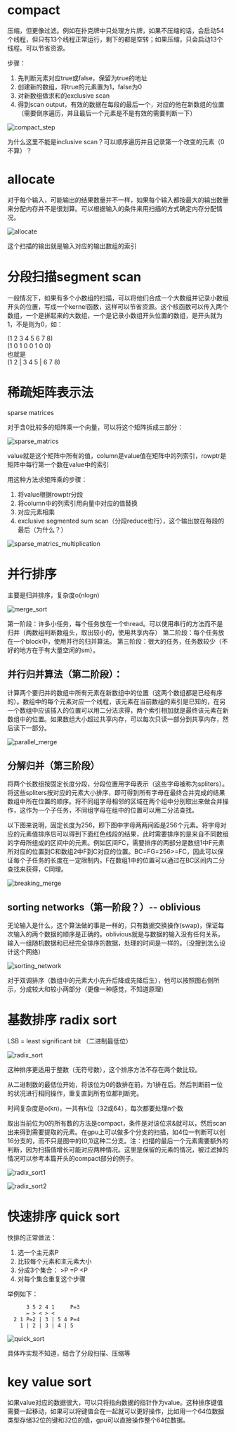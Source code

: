 # compact

压缩，但更像过滤。例如在扑克牌中只处理方片牌，如果不压缩的话，会启动54个线程，但只有13个线程正常运行，剩下的都是空转；如果压缩，只会启动13个线程。可以节省资源。

步骤：
1. 先判断元素对应true或false，保留为true的地址
2. 创建新的数组，将true的元素置为1，false为0
3. 对新数组做求和的exclusive scan
4. 得到scan output，有效的数据在每段的最后一个，对应的他在新数组的位置（需要倒序遍历，并且最后一个元素是不是有效的需要判断一下）

![compact_step](./pic/compact_step.png)

为什么这里不能是inclusive scan？可以顺序遍历并且记录第一个改变的元素（0不算）？

# allocate
对于每个输入，可能输出的结果数量并不一样，如果每个输入都按最大的输出数量来分配内存并不是很划算。可以根据输入的条件来用扫描的方式确定内存分配情况。

![allocate](./pic/allocate.png)

这个扫描的输出就是输入对应的输出数组的索引



# 分段扫描segment scan
一般情况下，如果有多个小数组的扫描，可以将他们合成一个大数组并记录小数组开头的位置，写成一个kernel函数，这样可以节省资源。这个核函数可以传入两个数组，一个是拼起来的大数组，一个是记录小数组开头位置的数组，是开头就为1，不是则为0，如：

(1 2 3 4 5 6 7 8)   
(1 0 1 0 0 1 0 0)   
也就是  
(1 2 | 3 4 5 | 6 7 8)


# 稀疏矩阵表示法
sparse matrices

对于含0比较多的矩阵乘一个向量，可以将这个矩阵拆成三部分：  

![sparse_matrics](./pic/sparse_matrics.png)

value就是这个矩阵中所有的值，column是value值在矩阵中的列索引，rowptr是矩阵中每行第一个数在value中的索引

用这种方法求矩阵乘的步骤：

1. 将value根据rowptr分段
2. 将column中的列索引用向量中对应的值替换
3. 对应元素相乘
4. exclusive segmented sum scan（分段reduce也行），这个输出放在每段的最后（为什么？）

![sparse_matrics_multiplication](./pic/sparse_matrics_multiplication.png)

# 并行排序

主要是归并排序，复杂度o(nlogn)

![merge_sort](./pic/merge_sort.png)

第一阶段：许多小任务，每个任务放在一个thread。可以使用串行的方法而不是归并（两数组判断数组头，取出较小的，使用共享内存）
第二阶段：每个任务放在一个block中，使用并行的归并算法。
第三阶段：很大的任务，任务数较少（不好的地方在于有大量空闲的sm）。

## 并行归并算法（第二阶段）：  
计算两个要归并的数组中所有元素在新数组中的位置（这两个数组都是已经有序的）。数组中的每个元素对应一个线程，该元素在当前数组的索引是已知的，在另一个数组中应该插入的位置可以用二分法求得，两个索引相加就是最终该元素在新数组中的位置。如果数组大小超过共享内存，可以每次只读一部分到共享内存，然后读下一部分。

![parallel_merge](./pic/parallel_merge.png)

## 分解归并（第三阶段）
将两个长数组按固定长度分段，分段位置用字母表示（这些字母被称为spliters）。将这些spliters按对应的元素大小排序，即可得到所有字母在最终合并完成的结果数组中所在位置的顺序。将不同组字母相邻的区域在两个组中分别取出来做合并操作，这作为一个子任务，不同组字母在组中的位置可以用二分法查找。

以下图来说明，固定长度为256，即下图中字母两两间距是256个元素。将字母对应的元素值排序后可以得到下面红色线段的结果，此时需要排序的是来自不同数组的字母所组成的区间中的元素。例如区间FC，需要排序的两部分是数组1中F元素所对应的位置到C和数组2中F到C对应的位置。BC=FG=256>=FC，因此可以保证每个子任务的长度在一定限制内。F在数组1中的位置可以通过在BC区间内二分查找来获得，C同理。

![breaking_merge](./pic/breaking_merge.png)

## sorting networks（第一阶段？）-- oblivious
无论输入是什么，这个算法做的事是一样的，只有数据交换操作(swap)，保证每次输入的两个数据的顺序是正确的。oblivious就是与数据的输入没有任何关系，输入一组随机数据和已经完全排序的数据，处理的时间是一样的。（没搜到怎么设计这个网络）

![sorting_network](./pic/sorting_network.png)

对于双调排序（数组中的元素大小先升后降或先降后生），他可以按照图右侧所示，分成较大和较小两部分（更像一种感觉，不知道原理）

# 基数排序 radix sort

LSB = least significant bit （二进制最低位）

![radix_sort](./pic/radix_sort.png)

这种排序更适用于整数（无符号数），这个排序方法不存在两个数比较。

从二进制数的最低位开始，将该位为0的数排在前，为1排在后。然后判断前一位的状况进行相同操作，重复直到所有位都判断完。

时间复杂度是o(kn)，一共有k位（32或64），每次都要处理n个数

取出当前位为0的所有数的方法是compact，条件是对该位求&就可以，然后scan出来得到需要提取的元素。在gpu上可以做多个分支的扫描，如4位一判断可以创16分支的，而不只是图中的(0,1)这种二分支。注：扫描的最后一个元素需要额外的判断，因为扫描值增长可能对应两种情况。这里是保留的元素的情况，被过滤掉的情况可以参考本篇开头的compact部分的例子。

![radix_sort1](./pic/radix_sort1.png)

![radix_sort2](./pic/radix_sort2.png)

# 快速排序 quick sort

快排的正常做法：
1. 选一个主元素P
2. 比较每个元素和主元素大小
3. 分成3个集合： \>P =P \<P
4. 对每个集合重复这个步骤

举例如下：
```
      3 5 2 4 1     P=3
      = > < > <
  2 1 P=2 | 3 | 5 4 P=4
    1 | 2 | 3 | 4 | 5 
```

![quick_sort](./pic/quick_sort.png)

具体咋实现不知道，结合了分段扫描、压缩等

# key value sort
如果value对应的数据很大，可以只将指向数据的指针作为value。这种排序键值需要一起移动，如果可以将键值合在一起就可以更好操作，比如用一个64位数据类型存储32位的键和32位的值，gpu可以直接操作整个64位数据。